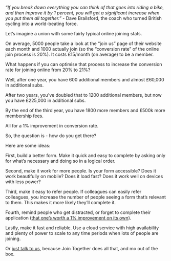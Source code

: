 *“If you break down everything you can think of that goes into riding a bike, and then improve it by 1 percent, you will get a significant increase when you put them all together.”*  - Dave Brailsford, the coach who turned British cycling into a world-beating force.

Let’s imagine a union with some fairly typical online joining stats.

On average, 5000 people take a look at the “join us” page of their website each month and 1000 actually join (so the “conversion rate” of the online join process is 20%). It costs £15/month (on average) to be a member.

What happens if you can optimise that process to increase the conversion rate for joining online from 20% to 21%?

Well, after one year, you have 600 additional members and almost £60,000 in additional subs.

After two years, you’ve doubled that to 1200 additional members, but now you have £225,000 in additional subs.

By the end of the third year, you have 1800 more members and £500k more membership fees.

All for a 1% improvement in conversion rate.

So, the question is - how do you get there?

Here are some ideas:

First, build a better form. Make it quick and easy to complete by asking only for what’s necessary and doing so in a logical order.

Second, make it work for more people. Is your form accessible? Does it work beautifully on mobile? Does it load fast? Does it work well on devices with less power?

Third, make it easy to refer people. If colleagues can easily refer colleagues, you increase the number of people seeing a form that’s relevant to them. This makes it more likely they’ll complete it.

Fourth, remind people who get distracted, or forget to complete their application ([that one’s worth a 1% improvement on its own](/post/2022-05-29-do-now-or-do-later)).

Lastly, make it fast and reliable. Use a cloud service with high availability and plenty of power to scale to any time periods when lots of people are joining.

Or [just talk to us](https://calendly.com/join-together/hello), because Join Together does all that, and mo out of the box.
